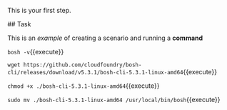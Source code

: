 This is your first step.

## Task

This is an _example_ of creating a scenario and running a **command**

`bosh -v`{{execute}}

`wget https://github.com/cloudfoundry/bosh-cli/releases/download/v5.3.1/bosh-cli-5.3.1-linux-amd64`{{execute}}

`chmod +x ./bosh-cli-5.3.1-linux-amd64`{{execute}}

`sudo mv ./bosh-cli-5.3.1-linux-amd64 /usr/local/bin/bosh`{{execute}}




